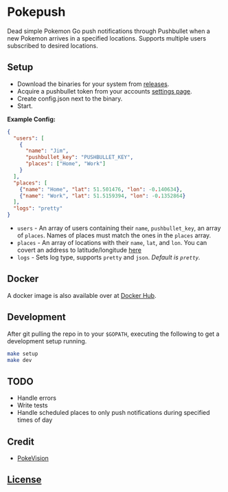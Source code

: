 # Pokepush

Dead simple Pokemon Go push notifications through Pushbullet when a new Pokemon arrives in a specified locations. Supports multiple users subscribed to desired locations.

## Setup

- Download the binaries for your system from [releases](https://github.com/dustinblackman/pokepush/releases).
- Acquire a pushbullet token from your accounts [settings page](https://www.pushbullet.com/#settings).
- Create config.json next to the binary.
- Start.

**Example Config:**
```json
{
  "users": [
    {
      "name": "Jim",
      "pushbullet_key": "PUSHBULLET_KEY",
      "places": ["Home", "Work"]
    }
  ],
  "places": [
    {"name": "Home", "lat": 51.501476, "lon": -0.140634},
    {"name": "Work", "lat": 51.5159394, "lon": -0.1352864}
  ],
  "logs": "pretty"
}
```

- `users` - An array of users containing their `name`, `pushbullet_key`, an array of `places`. Names of places must match the ones in the `places` array.
- `places` - An array of locations with their `name`, `lat`, and `lon`. You can covert an address to latitude/longitude [here](http://www.latlong.net/convert-address-to-lat-long.html)
- `logs` - Sets log type, supports `pretty` and `json`. *Default is `pretty`.*

## Docker

A docker image is also available over at [Docker Hub](https://hub.docker.com/r/dustinblackman/pokepush/).

## Development

After git pulling the repo in to your `$GOPATH`, executing the following to get a development setup running.

```bash
make setup
make dev
```

## TODO
- Handle errors
- Write tests
- Handle scheduled places to only push notifications during specified times of day

## Credit
- [PokeVision](http://pokevision)

## [License](LICENSE)

